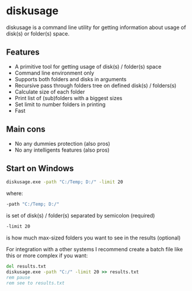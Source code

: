 # diskusage 
diskusage is a command line utility for getting information about usage of disk(s) or folder(s) space.

## Features
- A primitive tool for getting usage of disk(s) / folder(s) space
- Command line environment only
- Supports both folders and disks in arguments
- Recursive pass through folders tree on defined disk(s) / folders(s)
- Calculate size of each folder
- Print list of (sub)folders with a biggest sizes
- Set limit to number folders in printing
- Fast

## Main cons
- No any dummies protection (also pros)
- No any intelligents features (also pros)

## Start on Windows

```cmd
diskusage.exe -path "C:/Temp; D:/" -limit 20
```
where:
```cmd
-path "C:/Temp; D:/"
``` 
is set of disk(s) / folder(s) separated by semicolon (required)
```cmd 
-limit 20
```
is how much max-sized folders you want to see in the results (optional)

For integration with a other systems I recommend create a batch file like this or more complex if you want:
```cmd
del results.txt
diskusage.exe -path "C:/" -limit 20 >> results.txt
rem pause
rem see to results.txt
```



